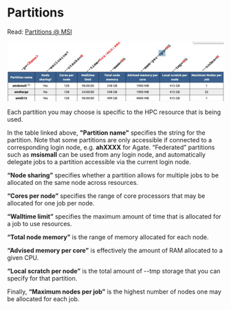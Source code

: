 # Partitions

Read:  [Partitions @ MSI](https://www.msi.umn.edu/partitions)

![Partions of MSI](img/partitions-example.jpeg)

Each partition you may choose is specific to the HPC resource that is being used. 


In the table linked above, **"Partition name"** specifies the string for the partition. Note that some partitions are only accessible if connected to a corresponding login node, e.g. **ahXXXX** for Agate. “Federated” partitions such as **msismall** can be used from any login node, and automatically delegate jobs to a partition accessible via the current login node. 


**“Node sharing”** specifies whether a partition allows for multiple jobs to be allocated on the same node across resources.


**“Cores per node”** specifies the range of core processors that may be allocated for one job per node. 


**“Walltime limit”** specifies the maximum amount of time that is allocated for a job to use resources. 


**“Total node memory”** is the range of memory allocated for each node. 


**“Advised memory per core”** is effectively the amount of RAM allocated to a given CPU. 


**“Local scratch per node”** is the total amount of --tmp storage that you can specify for that partition. 


Finally, **“Maximum nodes per job”** is the highest number of nodes one may be allocated for each job.

